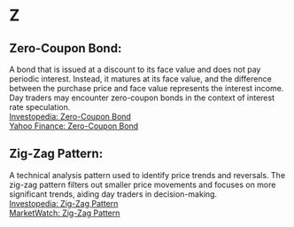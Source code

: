 # Z

## Zero-Coupon Bond:
A bond that is issued at a discount to its face value and does not pay periodic interest. Instead, it matures at its face value, and the difference between the purchase price and face value represents the interest income. Day traders may encounter zero-coupon bonds in the context of interest rate speculation.  
[Investopedia: Zero-Coupon Bond](https://www.investopedia.com/terms/z/zero-coupon-bond.asp)  
[Yahoo Finance: Zero-Coupon Bond](https://finance.yahoo.com/)

## Zig-Zag Pattern:
A technical analysis pattern used to identify price trends and reversals. The zig-zag pattern filters out smaller price movements and focuses on more significant trends, aiding day traders in decision-making.  
[Investopedia: Zig-Zag Pattern](https://www.investopedia.com/terms/z/zigzag-pattern.asp)  
[MarketWatch: Zig-Zag Pattern](https://www.marketwatch.com/)